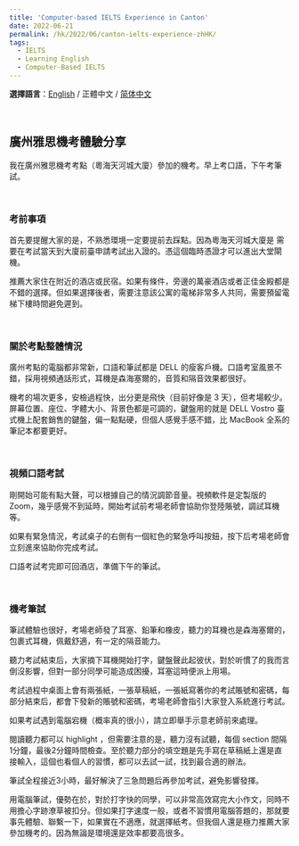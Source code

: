 ```yaml
---
title: 'Computer-based IELTS Experience in Canton'
date: 2022-06-21
permalink: /hk/2022/06/canton-ielts-experience-zhHK/
tags:
  - IELTS
  - Learning English
  - Computer-Based IELTS
---
```






**選擇語言**：[English](https://marc0cheung.github.io/hk/2022/06/canton-ielts-experience/) / 正體中文 / [简体中文](https://marc0cheung.github.io/hk/2022/06/canton-ielts-experience-zhCN/)

<br>

## 廣州雅思機考體驗分享

我在廣州雅思機考考點（粵海天河城大廈）參加的機考。早上考口語，下午考筆試。

<br>

### 考前事項

首先要提醒大家的是，不熟悉環境一定要提前去踩點。因為粵海天河城大廈是 需要在考試當天到大廈前臺申請考試出入證的。憑這個臨時憑證才可以進出大堂閘機。

推薦大家住在附近的酒店或民宿。如果有條件，旁邊的萬豪酒店或者正佳金殿都是不錯的選擇。但如果選擇後者，需要注意該公寓的電梯非常多人共同，需要預留電梯下樓時間避免遲到。

<br>

### 關於考點整體情況

廣州考點的電腦都非常新，口語和筆試都是 DELL 的瘦客戶機。口語考室風景不錯，採用視頻通話形式，耳機是森海塞爾的，音質和隔音效果都很好。

機考的場次更多，安檢過程快，出分更是飛快（目前好像是 3 天），但考場較少。 屏幕位置、座位、字體大小、背景色都是可調的，鍵盤用的就是 DELL Vostro 臺式機上配套銷售的鍵盤，偏一點點硬，但個人感覺手感不錯，比 MacBook 全系的筆記本都要更好。

<br>

### 視頻口語考試

剛開始可能有點大聲，可以根據自己的情況調節音量。視頻軟件是定製版的Zoom，幾乎感覺不到延時，開始考試前考場老師會協助你登陸賬號，調試耳機等。

如果有緊急情況，考試桌子的右側有一個紅色的緊急呼叫按鈕，按下后考場老師會立刻進來協助你完成考試。

口語考試考完即可回酒店，準備下午的筆試。

<br>

### 機考筆試

筆試體驗也很好，考場老師發了耳塞、鉛筆和橡皮，聽力的耳機也是森海塞爾的，包裹式耳機，佩戴舒適，有一定的隔音能力。

聽力考試結束后，大家摘下耳機開始打字，鍵盤聲此起彼伏，對於听慣了的我而言倒沒影響，但對一部分同學可能造成困擾，耳塞這時便派上用場。

考試過程中桌面上會有兩張紙，一張草稿紙，一張紙寫著你的考試賬號和密碼，每部分結束后，都會下發新的賬號和密碼，考場老師會指引大家登入系統進行考試。

如果考試遇到電腦宕機（概率真的很小），請立即舉手示意老師前來處理。

閱讀聽力都可以 highlight ，但需要注意的是，聽力沒有試聽，每個 section 間隔1分鐘，最後2分鐘時間檢查。至於聽力部分的填空題是先手寫在草稿紙上還是直接輸入，這個也看個人的習慣，都可以去試一試，找到最合適的辦法。

筆試全程接近3小時，最好解決了三急問題后再參加考試，避免影響發揮。

用電腦筆試，優勢在於，對於打字快的同學，可以非常高效寫完大小作文，同時不用擔心字跡潦草被扣分。但如果打字速度一般，或者不習慣用電腦答題的，那就要事先體驗、聯繫一下，如果實在不適應，就選擇紙考。但我個人還是極力推薦大家參加機考的。因為無論是環境還是效率都要高很多。